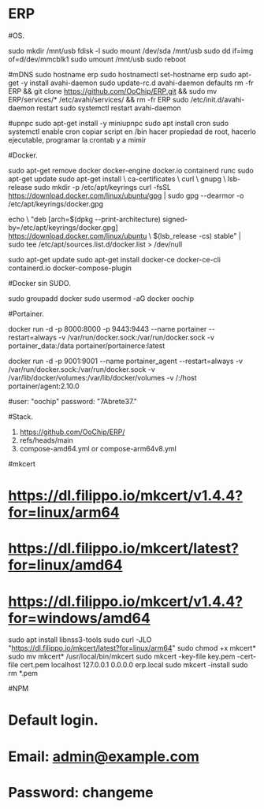 # ERP

#OS.

sudo mkdir /mnt/usb
fdisk -l
sudo mount /dev/sda /mnt/usb
sudo dd if=img of=d/dev/mmcblk1
sudo umount /mnt/usb
sudo reboot

#mDNS
sudo hostname erp
sudo hostnamectl set-hostname erp
sudo apt-get -y install avahi-daemon
sudo update-rc.d avahi-daemon defaults
rm -fr ERP && git clone https://github.com/OoChip/ERP.git && sudo mv ERP/services/* /etc/avahi/services/ && rm -fr ERP
sudo /etc/init.d/avahi-daemon restart
sudo systemctl restart avahi-daemon

#upnpc
sudo apt-get install -y miniupnpc
sudo apt install cron
sudo systemctl enable cron
copiar script en /bin hacer propiedad de root, hacerlo ejecutable, programar la crontab y a mimir


#Docker.

sudo apt-get remove docker docker-engine docker.io containerd runc
sudo apt-get update
sudo apt-get install \ ca-certificates \ curl \ gnupg \ lsb-release
sudo mkdir -p /etc/apt/keyrings
curl -fsSL https://download.docker.com/linux/ubuntu/gpg | sudo gpg --dearmor -o /etc/apt/keyrings/docker.gpg

echo \ "deb [arch=$(dpkg --print-architecture) signed-by=/etc/apt/keyrings/docker.gpg] https://download.docker.com/linux/ubuntu \ $(lsb_release -cs) stable" | sudo tee /etc/apt/sources.list.d/docker.list > /dev/null

sudo apt-get update
sudo apt-get install docker-ce docker-ce-cli containerd.io docker-compose-plugin

#Docker sin SUDO.

sudo groupadd docker
sudo usermod -aG docker oochip

#Portainer.

docker run -d -p 8000:8000 -p 9443:9443 --name portainer --restart=always -v /var/run/docker.sock:/var/run/docker.sock -v portainer_data:/data portainer/portainerce:latest

docker run -d -p 9001:9001 --name portainer_agent --restart=always -v /var/run/docker.sock:/var/run/docker.sock -v /var/lib/docker/volumes:/var/lib/docker/volumes -v /:/host portainer/agent:2.10.0

#user: "oochip" password: "7Abrete37."

#Stack.

1. https://github.com/OoChip/ERP/
2. refs/heads/main
3. compose-amd64.yml or compose-arm64v8.yml

#mkcert
# https://dl.filippo.io/mkcert/v1.4.4?for=linux/arm64
# https://dl.filippo.io/mkcert/latest?for=linux/amd64
# https://dl.filippo.io/mkcert/v1.4.4?for=windows/amd64

sudo apt install libnss3-tools
sudo curl -JLO "https://dl.filippo.io/mkcert/latest?for=linux/arm64"
sudo chmod +x mkcert*
sudo mv mkcert* /usr/local/bin/mkcert
sudo mkcert -key-file key.pem -cert-file cert.pem localhost 127.0.0.1 0.0.0.0 erp.local
sudo mkcert -install
sudo rm *.pem


#NPM
#  Default login. 
#   Email: admin@example.com
#   Password: changeme



